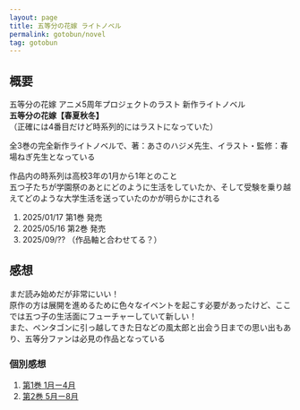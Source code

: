 ```yaml
---
layout: page
title: 五等分の花嫁 ライトノベル
permalink: gotobun/novel
tag: gotobun
---
```


## 概要

五等分の花嫁 アニメ5周年プロジェクトのラスト 新作ライトノベル  
**五等分の花嫁【春夏秋冬】**  
（正確には4番目だけど時系列的にはラストになっていた）

全3巻の完全新作ライトノベルで、著：あさのハジメ先生、イラスト・監修：春場ねぎ先生となっている

作品内の時系列は高校3年の1月から1年とのこと  
五つ子たちが学園祭のあとにどのように生活をしていたか、そして受験を乗り越えてどのような大学生活を送っていたのかが明らかにされる

1. 2025/01/17 第1巻 発売
2. 2025/05/16 第2巻 発売
3. 2025/09/?? （作品軸と合わせてる？）

## 感想

まだ読み始めだが非常にいい！  
原作の方は展開を進めるために色々なイベントを起こす必要があったけど、ここでは五つ子の生活面にフューチャーしていて新しい！  
また、ペンタゴンに引っ越してきた日などの風太郎と出会う日までの思い出もあり、五等分ファンは必見の作品となっている  

### 個別感想

1. [第1巻 1月ー4月](/sites/2025/01/27/gotobun_novel1/)
2. [第2巻 5月ー8月](/sites/2025/05/18/gotobun_novel2/)
